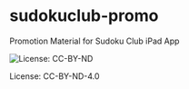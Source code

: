 # sudokuclub-promo
Promotion Material for Sudoku Club iPad App

![License: CC-BY-ND](https://mirrors.creativecommons.org/presskit/buttons/88x31/png/by-nd.png)


License: CC-BY-ND-4.0
